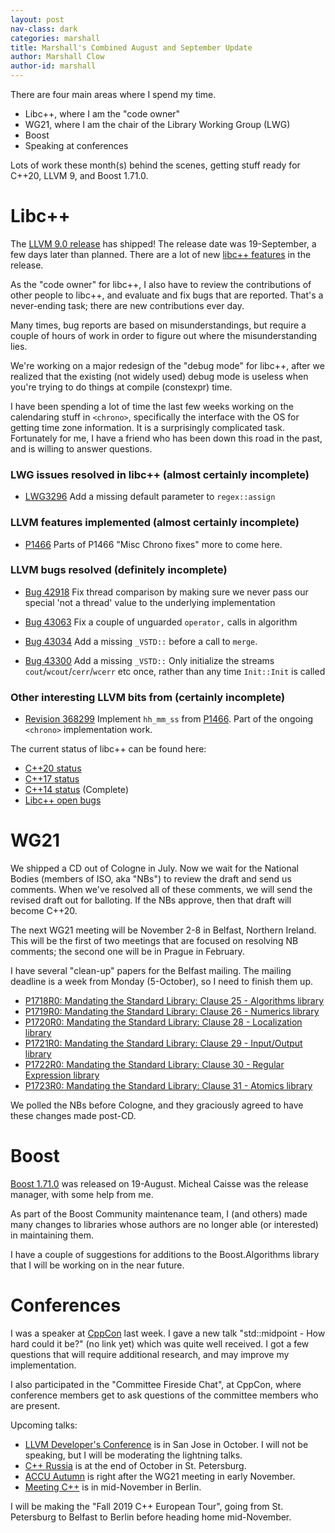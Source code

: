 ```yaml
---
layout: post
nav-class: dark
categories: marshall
title: Marshall's Combined August and September Update
author: Marshall Clow
author-id: marshall
---
```


There are four main areas where I spend my time.

* Libc++, where I am the "code owner"
* WG21, where I am the chair of the Library Working Group (LWG)
* Boost
* Speaking at conferences

Lots of work these month(s) behind the scenes, getting stuff ready for C++20, LLVM 9, and Boost 1.71.0.

# Libc++

The [LLVM 9.0 release](http://releases.llvm.org/download.html#9.0.0) has shipped!  The release date was 19-September, a few days later than planned. There are a lot of new [libc++ features](http://releases.llvm.org/9.0.0/projects/libcxx/docs/ReleaseNotes.html) in the release.

As the "code owner" for libc++, I also have to review the contributions of other people to libc++, and evaluate and fix bugs that are reported. That's a never-ending task; there are new contributions ever day.

Many times, bug reports are based on misunderstandings, but require a couple of hours of work in order to figure out where the misunderstanding lies.

We're working on a major redesign of the "debug mode" for libc++, after we realized that the existing (not widely used) debug mode is useless when you're trying to do things at compile (constexpr) time.

I have been spending a lot of time the last few weeks working on the calendaring stuff in `<chrono>`, specifically the interface with the OS for getting time zone information. It is a surprisingly complicated task. Fortunately for me, I have a friend who has been down this road in the past, and is willing to answer questions. 

### LWG issues resolved in libc++ (almost certainly incomplete)

* [LWG3296](https://wg21.link/LWG3296)	Add a missing default parameter to `regex::assign`

### LLVM features implemented (almost certainly incomplete)

* [P1466](https://wg21.link/P1466)	Parts of P1466 "Misc Chrono fixes" more to come here.

### LLVM bugs resolved (definitely incomplete)

* [Bug 42918](https://llvm.org/PR42918)	Fix thread comparison by making sure we never pass our special 'not a thread' value to the underlying implementation

* [Bug 43063](https://llvm.org/PR43063)	Fix a couple of unguarded `operator,` calls in algorithm

* [Bug 43034](https://llvm.org/PR43034)	Add a missing `_VSTD::` before a call to `merge`.

* [Bug 43300](https://llvm.org/PR43300)	Add a missing `_VSTD::` Only initialize the streams `cout`/`wcout`/`cerr`/`wcerr` etc once, rather than any time `Init::Init` is called

### Other interesting LLVM bits from (certainly incomplete)

* [Revision 368299](https://llvm.org/r368299) Implement `hh_mm_ss` from [P1466](https://wg21.link/P1466). Part of the ongoing `<chrono>` implementation work.


The current status of libc++ can be found here:
* [C++20 status](https://libcxx.llvm.org/cxx2a_status.html)
* [C++17 status](https://libcxx.llvm.org/cxx1z_status.html)
* [C++14 status](https://libcxx.llvm.org/cxx1y_status.html) (Complete)
* [Libc++ open bugs](https://bugs.llvm.org/buglist.cgi?bug_status=__open__&product=libc%2B%2B)


# WG21

We shipped a CD out of Cologne in July. Now we wait for the National Bodies (members of ISO, aka "NBs") to review the draft and send us comments. When we've resolved all of these comments, we will send the revised draft out for balloting. If the NBs approve, then that draft will become C++20.

The next WG21 meeting will be November 2-8 in Belfast, Northern Ireland.
This will be the first of two meetings that are focused on resolving NB comments; the second one will be in Prague in February.

I have several "clean-up" papers for the Belfast mailing. The mailing deadline is a week from Monday (5-October), so I need to finish them up.

* [P1718R0: Mandating the Standard Library: Clause 25 - Algorithms library](https://wg21.link/P1718)
* [P1719R0: Mandating the Standard Library: Clause 26 - Numerics library](https://wg21.link/P1719)
* [P1720R0: Mandating the Standard Library: Clause 28 - Localization library](https://wg21.link/P1720)
* [P1721R0: Mandating the Standard Library: Clause 29 - Input/Output library](https://wg21.link/P1721)
* [P1722R0: Mandating the Standard Library: Clause 30 - Regular Expression library](https://wg21.link/P1722)
* [P1723R0: Mandating the Standard Library: Clause 31 - Atomics library](https://wg21.link/P1723)

We polled the NBs before Cologne, and they graciously agreed to have these changes made post-CD.

# Boost

[Boost 1.71.0](https://www.boost.org/users/history/version_1_71_0.html) was released on 19-August. Micheal Caisse was the release manager, with some help from me.

As part of the Boost Community maintenance team, I (and others) made many changes to libraries whose authors are no longer able (or interested) in maintaining them.

I have a couple of suggestions for additions to the Boost.Algorithms library that I will be working on in the near future.


# Conferences

I was a speaker at [CppCon](https://www.cppcon.com) last week. I gave a new talk "std::midpoint - How hard could it be?" (no link yet) which was quite well received. I got a few questions that will require additional research, and may improve my implementation.

I also participated in the "Committee Fireside Chat", at CppCon, where conference members get to ask questions of the committee members who are present.


Upcoming talks:
* [LLVM Developer's Conference](http://llvm.org/devmtg/2019-10/) is in San Jose in October. I will not be speaking, but I will be moderating the lightning talks.
* [C++ Russia](https://cppconf-piter.ru/en/) is at the end of October in St. Petersburg.
* [ACCU Autumn](https://conference.accu.org) is right after the WG21 meeting in early November.
* [Meeting C++](https://meetingcpp.com) is in mid-November in Berlin.

I will be making the "Fall 2019 C++ European Tour", going from St. Petersburg to Belfast to Berlin before heading home mid-November.
